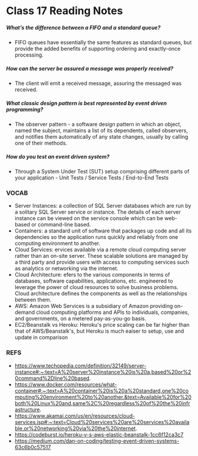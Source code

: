 # Class 17 Reading Notes

##### What’s the difference between a FIFO and a standard queue?
- FIFO queues have essentially the same features as standard queues, but provide the added benefits of supporting ordering and exactly-once processing.
##### How can the server be assured a message was properly received?
- The client will emit a received message, assuring the messaged was received.
##### What classic design pattern is best represented by event driven programming?
- The observer pattern - a software design pattern in which an object, named the subject, maintains a list of its dependents, called observers, and notifies them automatically of any state changes, usually by calling one of their methods.
##### How do you test an event driven system?
- Through a System Under Test (SUT) setup comprising different parts of your application - Unit Tests / Service Tests / End-to-End Tests

### VOCAB
- Server Instances: a collection of SQL Server databases which are run by a solitary SQL Server service or instance. The details of each server instance can be viewed on the service console which can be web-based or command-line based.
- Containers: a standard unit of software that packages up code and all its dependencies so the application runs quickly and reliably from one computing environment to another.
- Cloud Services: ervices available via a remote cloud computing server rather than an on-site server. These scalable solutions are managed by a third party and provide users with access to computing services such as analytics or networking via the internet.
- Cloud Architecture: efers to the various components in terms of databases, software capabilities, applications, etc. engineered to leverage the power of cloud resources to solve business problems. Cloud architecture defines the components as well as the relationships between them.
- AWS: Amazon Web Services is a subsidiary of Amazon providing on-demand cloud computing platforms and APIs to individuals, companies, and governments, on a metered pay-as-you-go basis.
- EC2/Beanstalk vs Heroku: Heroku's price scaling can be far higher than that of AWS/Beanstalk's, but Heroku is much eaiser to setup, use and update in comparison

### REFS
- https://www.techopedia.com/definition/32149/server-instance#:~:text=A%20server%20instance%20is%20a,based%20or%20command%2Dline%20based.
- https://www.docker.com/resources/what-container#:~:text=A%20container%20is%20a%20standard,one%20computing%20environment%20to%20another.&text=Available%20for%20both%20Linux%20and,same%2C%20regardless%20of%20the%20infrastructure.
- https://www.akamai.com/us/en/resources/cloud-services.jsp#:~:text=Cloud%20services%20are%20services%20available,or%20networking%20via%20the%20internet.
- https://codeburst.io/heroku-v-s-aws-elastic-beanstalk-1cc6f12ca3c7
- https://medium.com/dan-on-coding/testing-event-driven-systems-63c6b0c57517

